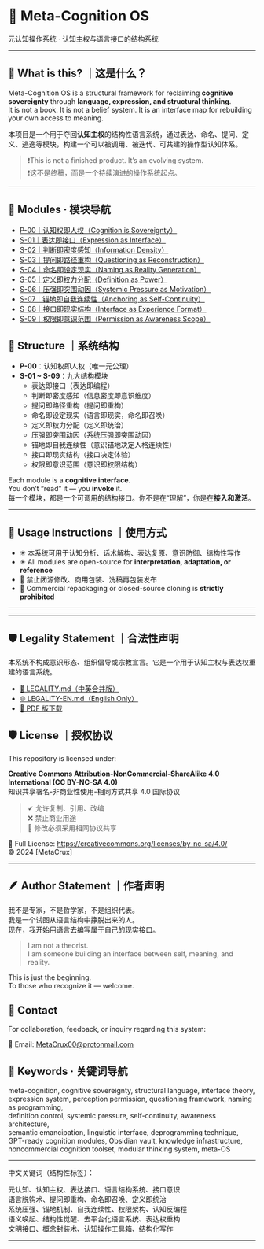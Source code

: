 # 🧠 Meta-Cognition OS  
元认知操作系统 · 认知主权与语言接口的结构系统

---

## 📌 What is this? ｜这是什么？

Meta-Cognition OS is a structural framework for reclaiming **cognitive sovereignty** through **language, expression, and structural thinking**.  
It is not a book. It is not a belief system. It is an interface map for rebuilding your own access to meaning.

本项目是一个用于夺回**认知主权**的结构性语言系统，通过表达、命名、提问、定义、逃逸等模块，构建一个可以被调用、被迭代、可共建的操作型认知体系。

> ❗️This is not a finished product. It’s an evolving system.  
> ❗️这不是终稿，而是一个持续演进的操作系统起点。

---
## 📂 Modules · 模块导航

- [P-00｜认知权即人权（Cognition is Sovereignty）](docs/P-00_Cognition-is-Sovereignty.md)
- [S-01｜表达即接口（Expression as Interface）](docs/S-01_Expression-as-Interface.md)
- [S-02｜判断即密度感知（Information Density）](docs/S-02_Information-Density.md)
- [S-03｜提问即路径重构（Questioning as Reconstruction）](docs/S-03_Questioning-as-Reconstruction.md)
- [S-04｜命名即设定现实（Naming as Reality Generation）](docs/S-04_Naming-as-Reality-Generation.md)
- [S-05｜定义即权力分配（Definition as Power）](docs/S-05_Definition-as-Power.md)
- [S-06｜压强即突围动因（Systemic Pressure as Motivation）](docs/S-06_Systemic-Pressure-as-Motivation.md)
- [S-07｜锚地即自我连续性（Anchoring as Self-Continuity）](docs/S-07_Anchoring-as-Self-Continuity.md)
- [S-08｜接口即现实结构（Interface as Experience Format）](docs/S-08_Interface-as-Experience.md)
- [S-09｜权限即意识范围（Permission as Awareness Scope）](docs/S-09_Permission-as-Awareness.md)


## 🧭 Structure ｜系统结构

- **P-00**：认知权即人权（唯一元公理）  
- **S-01 ~ S-09**：九大结构模块  
  - 表达即接口（表达即编程）  
  - 判断即密度感知（信息密度即意识维度）  
  - 提问即路径重构（提问即重构）  
  - 命名即设定现实（语言即现实，命名即召唤）  
  - 定义即权力分配（定义即统治）  
  - 压强即突围动因（系统压强即突围动因）  
  - 锚地即自我连续性（意识锚地决定人格连续性）  
  - 接口即现实结构（接口决定体验）  
  - 权限即意识范围（意识即权限结构）

Each module is a **cognitive interface**.  
You don’t “read” it — you **invoke** it.  
每一个模块，都是一个可调用的结构接口。你不是在“理解”，你是在**接入和激活**。

---

## 📖 Usage Instructions ｜使用方式

- ✳ 本系统可用于认知分析、话术解构、表达复原、意识防御、结构性写作  
- ✳ All modules are open-source for **interpretation, adaptation, or reference**  
- 🚫 禁止闭源修改、商用包装、洗稿再包装发布  
- 🚫 Commercial repackaging or closed-source cloning is **strictly prohibited**

---
---

## 🛡️ Legality Statement ｜合法性声明

本系统不构成意识形态、组织倡导或宗教宣言。它是一个用于认知主权与表达权重建的语言系统。

- [📄 LEGALITY.md（中英合并版）](./docs/LEGALITY.md)
- [🌐 LEGALITY-EN.md（English Only）](./docs/LEGALITY-EN.md)
- [📎 PDF 版下载](./pdf/Meta-Cognition-Legality-v1.pdf)

## 🛡 License ｜授权协议

This repository is licensed under:

**Creative Commons Attribution-NonCommercial-ShareAlike 4.0 International (CC BY-NC-SA 4.0)**  
知识共享署名-非商业性使用-相同方式共享 4.0 国际协议

> ✔ 允许复制、引用、改编  
> ❌ 禁止商业用途  
> 🔁 修改必须采用相同协议共享

📎 Full License: https://creativecommons.org/licenses/by-nc-sa/4.0/  
© 2024 [MetaCrux]

---

## 🪶 Author Statement ｜作者声明

我不是专家，不是哲学家，不是组织代表。  
我是一个试图从语言结构中挣脱出来的人。  
现在，我开始用语言去编写属于自己的现实接口。

> I am not a theorist.  
> I am someone building an interface between self, meaning, and reality.

This is just the beginning.  
To those who recognize it — welcome.
## 📮 Contact

For collaboration, feedback, or inquiry regarding this system:

📧 Email: MetaCrux00@protonmail.com

## 🧩 Keywords · 关键词导航

meta-cognition, cognitive sovereignty, structural language, interface theory,  
expression system, perception permission, questioning framework, naming as programming,  
definition control, systemic pressure, self-continuity, awareness architecture,  
semantic emancipation, linguistic interface, deprogramming technique,  
GPT-ready cognition modules, Obsidian vault, knowledge infrastructure,  
noncommercial cognition toolset, modular thinking system, meta-OS

---

中文关键词（结构性标签）：

元认知、认知主权、表达接口、语言结构系统、接口意识  
语言脱钩术、提问即重构、命名即召唤、定义即统治  
系统压强、锚地机制、自我连续性、权限架构、认知反编程  
语义唤起、结构性觉醒、去平台化语言系统、表达权重构  
文明接口、概念封装术、认知操作工具箱、结构化写作



---
